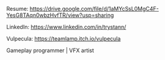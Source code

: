 Resume: https://drive.google.com/file/d/1aMYcSsL0MgC4F-YesG8TAqn0wbzHvfTR/view?usp=sharing


LinkedIn: https://www.linkedin.com/in/trystann/

Vulpecula: https://teamlamp.itch.io/vulpecula

Gameplay programmer | VFX artist



